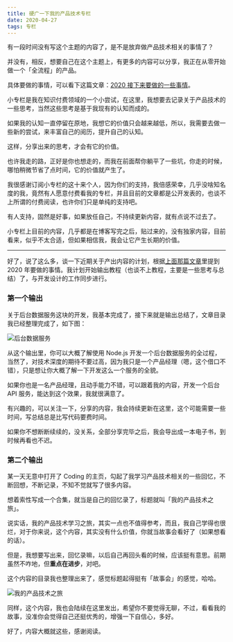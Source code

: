 ```yaml
---
title: 硬广一下我的产品技术专栏
date: 2020-04-27
tags: 专栏
---
```


有一段时间没有写这个主题的内容了，是不是放弃做产品技术相关的事情了？

并没有，相反，想要自己在这个主题上，有更多的内容可以分享，我正在从零开始做一个「全流程」的产品。

具体要做的事情，可以看下这篇文章：[2020 接下来要做的一些事情](/2020/04/10/will-do-at-2020)。

小专栏是我在知识付费领域的一个小尝试，在这里，我想要去记录关于产品技术的一些思考，当然这些思考是基于我现有的认知而成的。

如果我的认知一直停留在原地，我想它的价值只会越来越低，所以，我需要去做一些新的尝试，来丰富自己的阅历，提升自己的认知。

这样，分享出来的思考，才会有它的价值。

也许我走的路，正好是你也想走的，而我在前面帮你躺平了一些坑，你走的时候，哪怕稍微节省了点时间，它的价值就产生了。

我很感谢订阅小专栏的这十来个人，因为你们的支持，我倍感荣幸，几乎没啥知名度的我，竟然有人愿意付费看我的专栏，并且目前的文章都是公开发表的，也谈不上所谓的付费阅读，也许你们只是单纯的支持吧。

有人支持，固然是好事，如果放任自己，不持续更新内容，就有点说不过去了。

小专栏上目前的内容，几乎都是在博客写完之后，贴过来的，没有独家内容，目前看来，似乎不太合适，但如果相信我，我会让它产生长期的价值。

---

好了，说了这么多，谈一下近期关于产出内容的计划，根据[上面那篇文章](/2020/04/10/will-do-at-2020)里提到 2020 年要做的事情。我计划开始输出教程（也谈不上教程，主要是一些思考与总结）了，与开发设计的工作同步进行。

### 第一个输出

关于后台数据服务这块的开发，我基本完成了，接下来就是输出总结了，文章目录我已经整理完成了，如下图：

![后台数据服务](/image/xiaozhuanlan/后台数据服务.png)

从这个输出里，你可以大概了解使用 Node.js 开发一个后台数据服务的全过程，当然了，对技术深度的期待不要过高，因为我只是一个产品经理（嗯，这个借口不错），只是想让你大概了解一下开发这么一个服务的全貌。

如果你也是一名产品经理，且动手能力不错，可以跟着我的内容，开发一个后台 API 服务，能达到这个效果，我就很满意了。

有兴趣的，可以关注一下，分享的内容，我会持续更新在这里，这个可能需要一些时间，写总结总是比写代码要费时间。

如果你不想断断续续的，没关系，全部分享完毕之后，我会导出成一本电子书，到时候再看也不迟。

### 第二个输出

某一天无意中打开了 Coding 的主页，勾起了我学习产品技术相关的一些回忆，不断回想，不断记录，不知不觉就写了很多内容。

想着索性写成一个合集，就当是自己的回忆录了，标题就叫「我的产品技术之旅」。

说实话，我的产品技术学习之旅，其实一点也不值得参考，而且，我自己学得也很烂，对于你来说，这个内容，其实没有什么价值，你就当故事会看好了（如果想看的话）。

但是，我想要写出来，回忆录嘛，以后自己再回头看的时候，应该挺有意思。前期虽然不咋地，但**重点在进步**，对吧。

这个内容的目录我也整理出来了，感觉标题起得挺有「故事会」的感觉，哈哈。

![我的产品技术之旅](/image/xiaozhuanlan/我的产品技术之旅.png)

同样，这个内容，我也会陆续在这里发出，希望你不要觉得无聊，不过，看看我的故事，没准你会觉得自己还挺优秀的，增强一下自信心，多好。

好了，内容大概就这些，感谢阅读。

